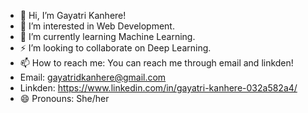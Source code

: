 - 👋 Hi, I’m Gayatri Kanhere!
- 👀 I’m interested in Web Development.
- 🌱 I’m currently learning Machine Learning.
- ⚡ I’m looking to collaborate on Deep Learning.
- 📫 How to reach me: You can reach me through email and linkden!
- Email: gayatridkanhere@gmail.com
- Linkden: https://www.linkedin.com/in/gayatri-kanhere-032a582a4/
- 😄 Pronouns: She/her
  

<!---
gayatrikanhere/gayatrikanhere is a ✨ special ✨ repository because its `README.md` (this file) appears on your GitHub profile.
You can click the Preview link to take a look at your changes.
--->

